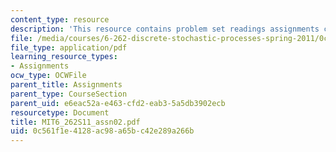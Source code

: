 ```yaml
---
content_type: resource
description: 'This resource contains problem set readings assignments chapter 2. '
file: /media/courses/6-262-discrete-stochastic-processes-spring-2011/0c561f1e4128ac98a65bc42e289a266b_MIT6_262S11_assn02.pdf
file_type: application/pdf
learning_resource_types:
- Assignments
ocw_type: OCWFile
parent_title: Assignments
parent_type: CourseSection
parent_uid: e6eac52a-e463-cfd2-eab3-5a5db3902ecb
resourcetype: Document
title: MIT6_262S11_assn02.pdf
uid: 0c561f1e-4128-ac98-a65b-c42e289a266b
---
```

